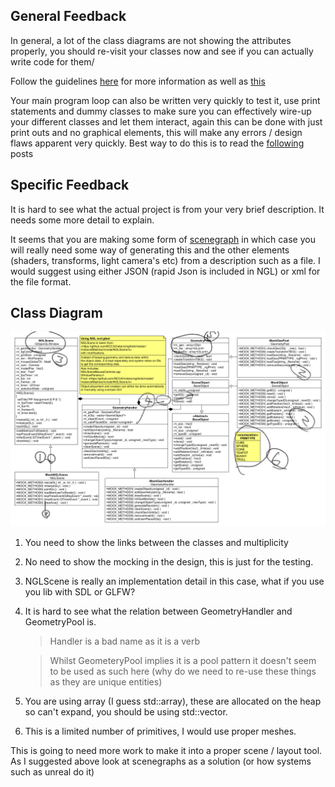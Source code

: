 ## General Feedback

In general, a lot of the class diagrams are not showing the attributes properly, you should re-visit your classes now and see if you can actually write code for them/

Follow the guidelines [here](http://jonmacey.blogspot.co.uk/2013/01/ca-1-initial-design-general-feedback.html) for more information as well as [this](http://jonmacey.blogspot.co.uk/2011/01/asd-ca1-assignment-feedback-and.html)

Your main program loop can also be written very quickly to test it, use print statements and dummy classes to make sure you can effectively wire-up your different classes and let them interact, again this can be done with just print outs and no graphical elements, this will make any errors / design flaws apparent very quickly. Best way to do this is to read the [following](http://jonmacey.blogspot.co.uk/2012/02/getting-started-with-programming.html) posts

## Specific Feedback

It is hard to see what the actual project is from your very brief description. It needs some more detail to explain.

It seems that you are making some form of [scenegraph](https://en.wikipedia.org/wiki/Scene_graph) in which case you will really need some way of generating this and the other elements (shaders, transforms, light camera's etc) from a description such as a file. I would suggest using either JSON (rapid Json is included in NGL) or xml for the file format.



## Class Diagram
![alt](UML.png)
1. You need to show the links between the classes and multiplicity 
2. No need to show the mocking in the design, this is just for the testing.
3. NGLScene is really an implementation detail in this case, what if you use you lib with SDL or GLFW?
4. It is hard to see what the relation between GeometryHandler and GeometryPool is.
  
    > Handler is a bad name as it is a verb
    
    > Whilst GeometeryPool implies it is a pool pattern it doesn't seem to be used as such here (why do we need to re-use these things as they are unique entities)

5. You are using array (I guess std::array), these are allocated on the heap so can't expand, you should be using std::vector.

6. This is a limited number of primitives, I would use proper meshes.


This is going to need more work to make it into a proper scene / layout tool. As I suggested above look at scenegraphs as a solution (or how systems such as unreal do it)